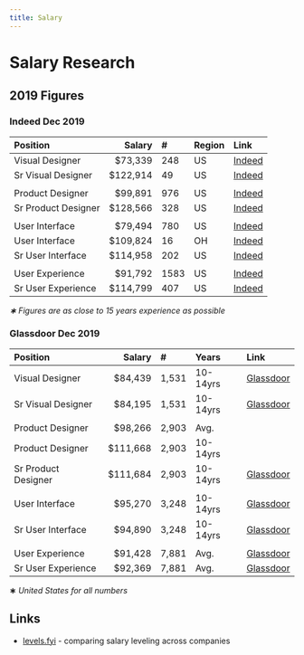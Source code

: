 ```yaml
---
title: Salary
---
```


# Salary Research

## 2019 Figures

### Indeed Dec 2019

| Position | Salary | \# | Region | Link |
| :--- | ---: | :--- | :--- | :--- |
| Visual Designer | $73,339 | 248 | US | [Indeed](https://www.indeed.com/salaries/visual-designer-Salaries) |
| Sr Visual Designer | $122,914 | 49 | US | [Indeed](https://www.indeed.com/salaries/senior-visual-designer-Salaries) |
|  |  |  |  |  |
| Product Designer | $99,891 | 976 | US | [Indeed](https://www.indeed.com/career/product-designer/salaries) |
| Sr Product Designer | $128,566 | 328 | US | [Indeed](https://www.indeed.com/salaries/senior-product-designer-Salaries) |
|  |  |  |  |  |
| User Interface | $79,494 | 780 | US | [Indeed](https://www.indeed.com/salaries/user-interface-designer-Salaries) |
| User Interface | $109,824 | 16 | OH | [Indeed](https://www.indeed.com/salaries/user-interface-designer-Salaries,-Ohio) |
| Sr User Interface | $114,958 | 202 | US | [Indeed](https://www.indeed.com/salaries/senior-user-interface-designer-Salaries) |
|  |  |  |  |  |
| User Experience | $91,792 | 1583 | US | [Indeed](https://www.indeed.com/career/user-experience-designer/salaries) |
| Sr User Experience | $114,799 | 407 | US | [Indeed](https://www.indeed.com/salaries/senior-user-experience-designer-Salaries) |

_**∗** Figures are as close to 15 years experience as possible_

### Glassdoor Dec 2019

| Position | Salary | \# | Years | Link |
| :--- | ---: | :--- | :--- | :--- |
| Visual Designer | $84,439 | 1,531 | 10-14yrs | [Glassdoor](https://www.glassdoor.com/Salaries/visual-designer-salary-SRCH_KO0,15.htm) |
| Sr Visual Designer | $84,195 | 1,531 | 10-14yrs | [Glassdoor](https://www.glassdoor.com/Salaries/senior-visual-designer-salary-SRCH_KO0,22.htm) |
|  |  |  |  |  |
| Product Designer | $98,266 | 2,903 | Avg. |  |
| Product Designer | $111,668 | 2,903 | 10-14yrs |  |
| Sr Product Designer | $111,684 | 2,903 | 10-14yrs | [Glassdoor](https://www.glassdoor.com/Salaries/senior-product-designer-salary-SRCH_KO0,23.htm) |
|  |  |  |  |  |
| User Interface | $95,270 | 3,248 | 10-14yrs | [Glassdoor](https://www.glassdoor.com/Salaries/user-interface-designer-salary-SRCH_KO0,23.htm) |
| Sr User Interface | $94,890 | 3,248 | 10-14yrs | [Glassdoor](https://www.glassdoor.com/Salaries/senior-ui-designer-salary-SRCH_KO0,18.htm) |
|  |  |  |  |  |
| User Experience | $91,428 | 7,881 | Avg. | [Glassdoor](https://www.glassdoor.com/Salaries/user-experience-designer-salary-SRCH_KO0,24.htm) |
| Sr User Experience | $92,369 | 7,881 | Avg. | [Glassdoor](https://www.glassdoor.com/Salaries/senior-user-experience-designer-salary-SRCH_KO0,31.htm) |

**∗** _United States for all numbers_

## Links

* [levels.fyi](https://www.levels.fyi) - comparing salary leveling across companies



